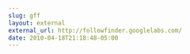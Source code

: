 ```yaml
---
slug: gff
layout: external
external_url: http://followfinder.googlelabs.com/
date: 2010-04-18T21:18:48-05:00
---
```

